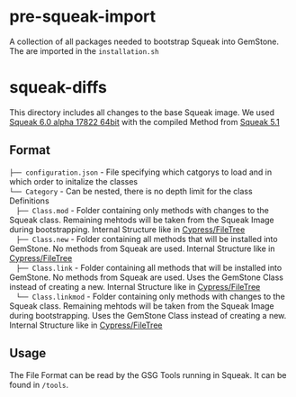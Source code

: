 # pre-squeak-import

A collection of all packages needed to bootstrap Squeak into GemStone. The are imported in the `installation.sh`

# squeak-diffs
This directory includes all changes to the base Squeak image. We used [Squeak 6.0 alpha 17822 64bit](http://files.squeak.org/6.0alpha/Squeak6.0alpha-17822-64bit/) with the compiled Method from [Squeak 5.1](http://files.squeak.org/5.1/Squeak5.1-16549-32bit/Squeak5.1-16549-32bit-All-in-One.zip)

## Format

`├── configuration.json` - File specifying which catgorys to load and in which order to initalize the classes  
`└── Category` - Can be nested, there is no depth limit for the class Definitions  
`　├── Class.mod`  - Folder containing only methods with changes to the Squeak class. Remaining mehtods will be taken from the Squeak Image during bootstrapping. Internal Structure like in [Cypress/FileTree](https://github.com/dalehenrich/filetree)  
`　├── Class.new`  - Folder containing all methods that will be installed into GemStone. No methods from Squeak are used. Internal Structure like in [Cypress/FileTree](https://github.com/dalehenrich/filetree)  
`　├── Class.link` - Folder containing all methods that will be installed into GemStone. No methods from Squeak are used. Uses the GemStone Class instead of creating a new. Internal Structure like in [Cypress/FileTree](https://github.com/dalehenrich/filetree)  
`　└── Class.linkmod` - Folder containing only methods with changes to the Squeak class. Remaining mehtods will be taken from the Squeak Image during bootstrapping. Uses the GemStone Class instead of creating a new. Internal Structure like in [Cypress/FileTree](https://github.com/dalehenrich/filetree)

## Usage
The File Format can be read by the GSG Tools running in Squeak. It can be found in `/tools`.

